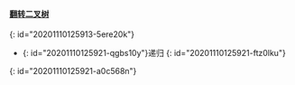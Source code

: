 #### [翻转二叉树](https://leetcode-cn.com/problems/invert-binary-tree/)
{: id="20201110125913-5ere20k"}

* {: id="20201110125921-qgbs10y"}递归
{: id="20201110125921-ftz0lku"}

{: id="20201110125921-a0c568n"}
